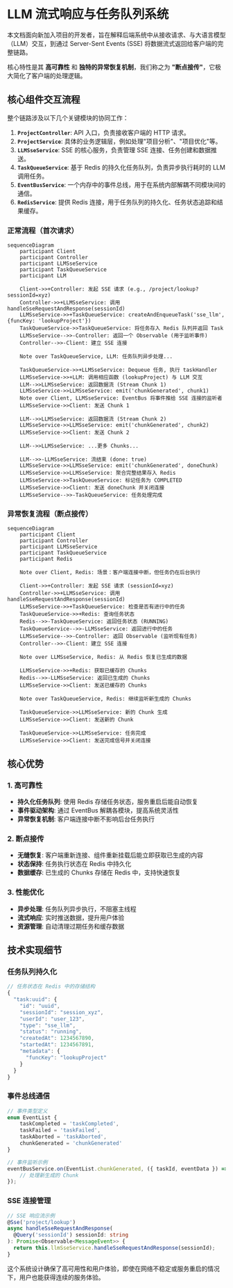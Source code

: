 # LLM 流式响应与任务队列系统

本文档面向新加入项目的开发者，旨在解释后端系统中从接收请求、与大语言模型（LLM）交互，到通过 Server-Sent Events (SSE) 将数据流式返回给客户端的完整链路。

核心特性是其 **高可靠性** 和 **独特的异常恢复机制**，我们称之为 **"断点接传"**，它极大简化了客户端的处理逻辑。

## 核心组件交互流程

整个链路涉及以下几个关键模块的协同工作：

1.  **`ProjectController`**: API 入口，负责接收客户端的 HTTP 请求。
2.  **`ProjectService`**: 具体的业务逻辑层，例如处理"项目分析"、"项目优化"等。
3.  **`LLMSseService`**: SSE 的核心服务，负责管理 SSE 连接、任务创建和数据推送。
4.  **`TaskQueueService`**: 基于 Redis 的持久化任务队列，负责异步执行耗时的 LLM 调用任务。
5.  **`EventBusService`**: 一个内存中的事件总线，用于在系统内部解耦不同模块间的通信。
6.  **`RedisService`**: 提供 Redis 连接，用于任务队列的持久化、任务状态追踪和结果缓存。

### 正常流程（首次请求）

```mermaid
sequenceDiagram
    participant Client
    participant Controller
    participant LLMSseService
    participant TaskQueueService
    participant LLM

    Client->>+Controller: 发起 SSE 请求 (e.g., /project/lookup?sessionId=xyz)
    Controller->>+LLMSseService: 调用 handleSseRequestAndResponse(sessionId)
    LLMSseService->>+TaskQueueService: createAndEnqueueTask('sse_llm', {funcKey: 'lookupProject'})
    TaskQueueService->>TaskQueueService: 将任务存入 Redis 队列并返回 Task
    LLMSseService-->>-Controller: 返回一个 Observable (用于监听事件)
    Controller-->>-Client: 建立 SSE 连接

    Note over TaskQueueService, LLM: 任务队列异步处理...

    TaskQueueService->>+LLMSseService: Dequeue 任务, 执行 taskHandler
    LLMSseService->>+LLM: 调用相应函数 (lookupProject) 与 LLM 交互
    LLM-->>LLMSseService: 返回数据流 (Stream Chunk 1)
    LLMSseService->>LLMSseService: emit('chunkGenerated', chunk1)
    Note over Client, LLMSseService: EventBus 将事件推给 SSE 连接的监听者
    LLMSseService->>Client: 发送 Chunk 1

    LLM-->>LLMSseService: 返回数据流 (Stream Chunk 2)
    LLMSseService->>LLMSseService: emit('chunkGenerated', chunk2)
    LLMSseService->>Client: 发送 Chunk 2

    LLM-->>LLMSseService: ...更多 Chunks...

    LLM-->>-LLMSseService: 流结束 (done: true)
    LLMSseService->>LLMSseService: emit('chunkGenerated', doneChunk)
    LLMSseService->>LLMSseService: 聚合完整结果存入 Redis
    LLMSseService->>TaskQueueService: 标记任务为 COMPLETED
    LLMSseService->>Client: 发送 doneChunk 并关闭连接
    LLMSseService-->>-TaskQueueService: 任务处理完成
```

### 异常恢复流程（断点接传）

```mermaid
sequenceDiagram
    participant Client
    participant Controller
    participant LLMSseService
    participant TaskQueueService
    participant Redis

    Note over Client, Redis: 场景：客户端连接中断，但任务仍在后台执行

    Client->>+Controller: 发起 SSE 请求 (sessionId=xyz)
    Controller->>+LLMSseService: 调用 handleSseRequestAndResponse(sessionId)
    LLMSseService->>+TaskQueueService: 检查是否有进行中的任务
    TaskQueueService->>+Redis: 查询任务状态
    Redis-->>-TaskQueueService: 返回任务状态 (RUNNING)
    TaskQueueService-->>-LLMSseService: 返回进行中的任务
    LLMSseService-->>-Controller: 返回 Observable (监听现有任务)
    Controller-->>-Client: 建立 SSE 连接

    Note over LLMSseService, Redis: 从 Redis 恢复已生成的数据

    LLMSseService->>+Redis: 获取已缓存的 Chunks
    Redis-->>-LLMSseService: 返回已生成的 Chunks
    LLMSseService->>Client: 发送已缓存的 Chunks

    Note over TaskQueueService, Redis: 继续监听新生成的 Chunks

    TaskQueueService->>LLMSseService: 新的 Chunk 生成
    LLMSseService->>Client: 发送新的 Chunk

    TaskQueueService->>LLMSseService: 任务完成
    LLMSseService->>Client: 发送完成信号并关闭连接
```

## 核心优势

### 1. 高可靠性

- **持久化任务队列**: 使用 Redis 存储任务状态，服务重启后能自动恢复
- **事件驱动架构**: 通过 EventBus 解耦各模块，提高系统灵活性
- **异常恢复机制**: 客户端连接中断不影响后台任务执行

### 2. 断点接传

- **无缝恢复**: 客户端重新连接、组件重新挂载后能立即获取已生成的内容
- **状态保持**: 任务执行状态在 Redis 中持久化
- **数据缓存**: 已生成的 Chunks 存储在 Redis 中，支持快速恢复

### 3. 性能优化

- **异步处理**: 任务队列异步执行，不阻塞主线程
- **流式响应**: 实时推送数据，提升用户体验
- **资源管理**: 自动清理过期任务和缓存数据

## 技术实现细节

### 任务队列持久化

```typescript
// 任务状态在 Redis 中的存储结构
{
  "task:uuid": {
    "id": "uuid",
    "sessionId": "session_xyz",
    "userId": "user_123",
    "type": "sse_llm",
    "status": "running",
    "createdAt": 1234567890,
    "startedAt": 1234567891,
    "metadata": {
      "funcKey": "lookupProject"
    }
  }
}
```

### 事件总线通信

```typescript
// 事件类型定义
enum EventList {
	taskCompleted = 'taskCompleted',
	taskFailed = 'taskFailed',
	taskAborted = 'taskAborted',
	chunkGenerated = 'chunkGenerated'
}

// 事件监听示例
eventBusService.on(EventList.chunkGenerated, ({ taskId, eventData }) => {
	// 处理新生成的 Chunk
});
```

### SSE 连接管理

```typescript
// SSE 响应流示例
@Sse('project/lookup')
async handleSseRequestAndResponse(
  @Query('sessionId') sessionId: string
): Promise<Observable<MessageEvent>> {
  return this.llmSseService.handleSseRequestAndResponse(sessionId);
}
```



这个系统设计确保了高可用性和用户体验，即使在网络不稳定或服务重启的情况下，用户也能获得连续的服务体验。
